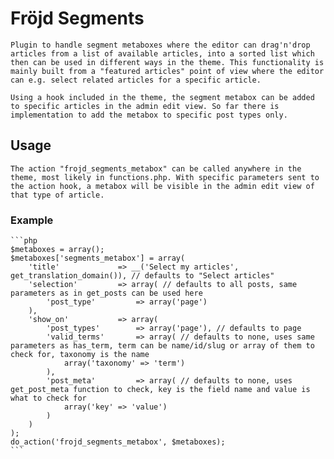 # Fröjd Segments

    Plugin to handle segment metaboxes where the editor can drag'n'drop articles from a list of available articles, into a sorted list which then can be used in different ways in the theme. This functionality is mainly built from a "featured articles" point of view where the editor can e.g. select related articles for a specific article.

    Using a hook included in the theme, the segment metabox can be added to specific articles in the admin edit view. So far there is implementation to add the metabox to specific post types only.

## Usage
    
    The action "frojd_segments_metabox" can be called anywhere in the theme, most likely in functions.php. With specific parameters sent to the action hook, a metabox will be visible in the admin edit view of that type of article.

### Example
    ```php
    $metaboxes = array();
    $metaboxes['segments_metabox'] = array(
        'title'             => __('Select my articles', get_translation_domain()), // defaults to "Select articles"
        'selection'         => array( // defaults to all posts, same parameters as in get_posts can be used here
            'post_type'         => array('page')
        ),
        'show_on'           => array(
            'post_types'        => array('page'), // defaults to page
            'valid_terms'       => array( // defaults to none, uses same parameters as has_term, term can be name/id/slug or array of them to check for, taxonomy is the name
                array('taxonomy' => 'term')
            ),
            'post_meta'         => array( // defaults to none, uses get_post_meta function to check, key is the field name and value is what to check for
                array('key' => 'value')
            )
        )
    );
    do_action('frojd_segments_metabox', $metaboxes);
    ```